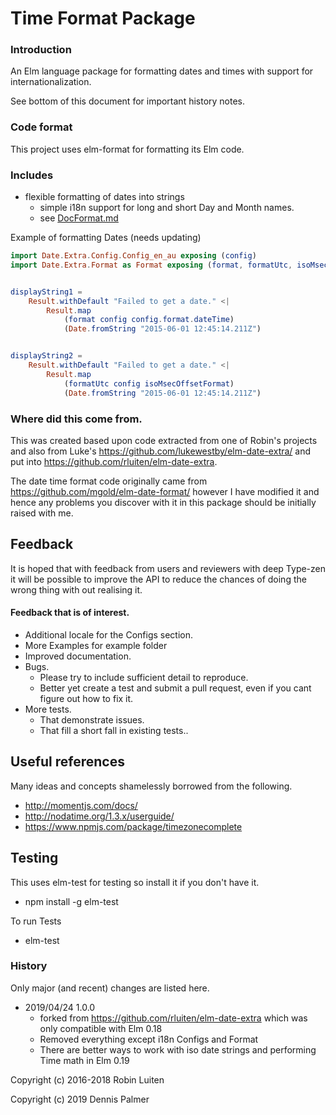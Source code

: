 # Time Format Package

### Introduction

An Elm language package for formatting dates and times with support for internationalization.

See bottom of this document for important history notes.

### Code format

This project uses elm-format for formatting its Elm code.

### Includes
* flexible formatting of dates into strings
  * simple i18n support for long and short Day and Month names.
  * see [DocFormat.md](https://github.com/CoderDennis/elm-time-extra/blob/master/DocFormat.md)


Example of formatting Dates (needs updating)
```elm
import Date.Extra.Config.Config_en_au exposing (config)
import Date.Extra.Format as Format exposing (format, formatUtc, isoMsecOffsetFormat)


displayString1 =
    Result.withDefault "Failed to get a date." <|
        Result.map
            (format config config.format.dateTime)
            (Date.fromString "2015-06-01 12:45:14.211Z")


displayString2 =
    Result.withDefault "Failed to get a date." <|
        Result.map
            (formatUtc config isoMsecOffsetFormat)
            (Date.fromString "2015-06-01 12:45:14.211Z")
```

### Where did this come from.

This was created based upon code extracted from one of Robin's projects and also from Luke's https://github.com/lukewestby/elm-date-extra/ and put into  https://github.com/rluiten/elm-date-extra.

The date time format code originally came from
https://github.com/mgold/elm-date-format/ however I have modified it and hence any problems you discover with it in this package should be initially raised with me.


## Feedback

It is hoped that with feedback from users and reviewers with deep Type-zen it will be possible to improve the API to reduce the chances of doing the wrong thing with out realising it.

#### Feedback that is of interest.

* Additional locale for the Configs section.
* More Examples for example folder
* Improved documentation.
* Bugs.
  * Please try to include sufficient detail to reproduce.
  * Better yet create a test and submit a pull request, even if you cant figure out how to fix it.
* More tests.
  * That demonstrate issues.
  * That fill a short fall in existing tests..



## Useful references

Many ideas and concepts shamelessly borrowed from the following.

* http://momentjs.com/docs/
* http://nodatime.org/1.3.x/userguide/
* https://www.npmjs.com/package/timezonecomplete

## Testing

This uses elm-test for testing so install it if you don't have it.

* npm install -g elm-test

To run Tests

* elm-test

### History

Only major (and recent) changes are listed here.

* 2019/04/24 1.0.0
  * forked from https://github.com/rluiten/elm-date-extra which was only compatible with Elm 0.18
  * Removed everything except i18n Configs and Format
  * There are better ways to work with iso date strings and performing Time math in Elm 0.19


Copyright (c) 2016-2018 Robin Luiten

Copyright (c) 2019 Dennis Palmer
